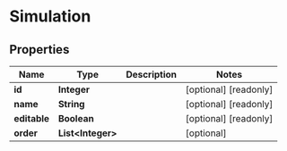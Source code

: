 

# Simulation

## Properties

Name | Type | Description | Notes
------------ | ------------- | ------------- | -------------
**id** | **Integer** |  |  [optional] [readonly]
**name** | **String** |  |  [optional] [readonly]
**editable** | **Boolean** |  |  [optional] [readonly]
**order** | **List&lt;Integer&gt;** |  |  [optional]



